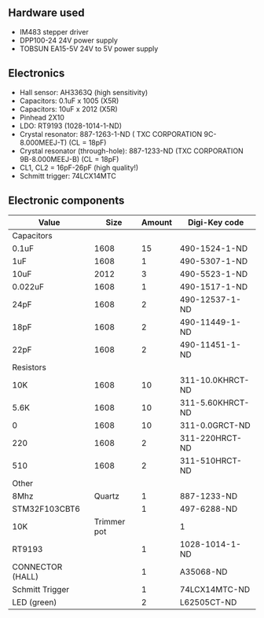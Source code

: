 ## Hardware used

 * IM483 stepper driver
 * DPP100-24 24V power supply
 * TOBSUN EA15-5V 24V to 5V power supply

## Electronics

 * Hall sensor: AH3363Q (high sensitivity)
 * Capacitors: 0.1uF x 1005 (X5R)
 * Capacitors: 10uF x 2012 (X5R)
 * Pinhead 2X10
 * LDO: RT9193 (1028-1014-1-ND)
 * Crystal resonator: 887-1263-1-ND ( TXC CORPORATION 9C-8.000MEEJ-T) (CL = 18pF)
 * Crystal resonator (through-hole): 887-1233-ND (TXC CORPORATION 9B-8.000MEEJ-B) (CL = 18pF)
 * CL1, CL2 = 16pF-26pF (high quality!)
 * Schmitt trigger: 74LCX14MTC

## Electronic components


|Value     |Size           |Amount         |Digi-Key code|
|----------|---------------|---------------|-------------|
|Capacitors|               |               |             |
|0.1uF     |1608           |15             |490-1524-1-ND|
|1uF       |1608           |1              |490-5307-1-ND|
|10uF      |2012           |3              |490-5523-1-ND|
|0.022uF   |1608           |1              |490-1517-1-ND|
|24pF      |1608           |2              |490-12537-1-ND|
|18pF      |1608           |2              |490-11449-1-ND|
|22pF      |1608           |2              |490-11451-1-ND|
|Resistors |               |               |             |
|10K       |1608           |10             |311-10.0KHRCT-ND|
|5.6K      |1608           |10             |311-5.60KHRCT-ND|
|0         |1608           |10             |311-0.0GRCT-ND|
|220       |1608           |2              |311-220HRCT-ND|
|510       |1608           |2              |311-510HRCT-ND|
|Other     |               |               |             |
|8Mhz      |Quartz         |1              |887-1233-ND|
|STM32F103CBT6|            |1              |497-6288-ND|
|10K       |Trimmer pot|   |1              |A105870-ND|
|RT9193    |               |1              |1028-1014-1-ND|
|CONNECTOR (HALL)|         |1              |A35068-ND|
|Schmitt Trigger|          |1              |74LCX14MTC-ND|
|LED (green)|              |2              |L62505CT-ND|
